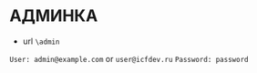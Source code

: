 АДМИНКА
=======

  * url `\admin`

`User: admin@example.com` or `user@icfdev.ru`
`Password: password`
